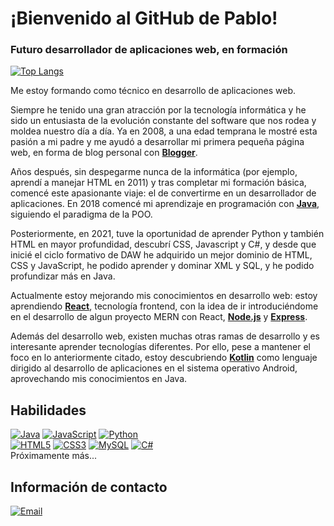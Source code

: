 # ¡Bienvenido al GitHub de Pablo!
### Futuro desarrollador de aplicaciones web, en formación

[![Top Langs](https://github-readme-stats.vercel.app/api/top-langs/?username=pgpablodev&theme=tokyonight&layout=extend)](https://github.com/pgpablodev)


Me estoy formando como técnico en desarrollo de aplicaciones web.

Siempre he tenido una gran atracción por la tecnología informática y he sido un entusiasta de la evolución constante del software que nos rodea y moldea nuestro día a día. Ya en 2008, a una edad temprana le mostré esta pasión a mi padre y me ayudó a desarrollar mi primera pequeña página web, en forma de blog personal con [**Blogger**](https://www.blogger.com/).

Años después, sin despegarme nunca de la informática (por ejemplo, aprendí a manejar HTML en 2011) y tras completar mi formación básica, comencé este apasionante viaje: el de convertirme en un desarrollador de aplicaciones. En 2018 comencé mi aprendizaje en programación con [**Java**](https://www.java.com/es/), siguiendo el paradigma de la POO.

Posteriormente, en 2021, tuve la oportunidad de aprender Python y también HTML en mayor profundidad, descubrí CSS, Javascript y C#, y desde que inicié el ciclo formativo de DAW he adquirido un mejor dominio de HTML, CSS y JavaScript, he podido aprender y dominar XML y SQL, y he podido profundizar más en Java.

Actualmente estoy mejorando mis conocimientos en desarrollo web: estoy aprendiendo [**React**](https://reactjs.org/), tecnología frontend, con la idea de ir introduciéndome en el desarrollo de algun proyecto MERN con React, [**Node.js**](https://nodejs.org) y [**Express**](http://expressjs.com).

Además del desarrollo web, existen muchas otras ramas de desarrollo y es interesante aprender tecnologías diferentes. Por ello, pese a mantener el foco en lo anteriormente citado, estoy descubriendo [**Kotlin**](https://kotlinlang.org/) como lenguaje dirigido al desarrollo de aplicaciones en el sistema operativo Android, aprovechando mis conocimientos en Java.

## Habilidades
[![Java](https://img.shields.io/badge/JAVA-3776AB?style=for-the-badge&logo=java&logoColor=white&labelColor=101010)]()
[![JavaScript](https://img.shields.io/badge/JavaScript-FECC00?style=for-the-badge&logo=javascript&logoColor=white&labelColor=101010)]()
[![Python](https://img.shields.io/badge/Python-7ED321?style=for-the-badge&logo=python&logoColor=white&labelColor=101010)]()
</br>
[![HTML5](https://img.shields.io/badge/HTML-E34F26?style=for-the-badge&logo=html5&logoColor=white&labelColor=101010)]()
[![CSS3](https://img.shields.io/badge/CSS3-1572B6?style=for-the-badge&logo=css3&logoColor=white&labelColor=101010)]()
[![MySQL](https://img.shields.io/badge/MySQL-4479A1?style=for-the-badge&logo=mysql&logoColor=white&labelColor=101010)]()
[![C#](https://img.shields.io/badge/CSHARP-4479A1?style=for-the-badge&logo=sharp&logoColor=white&labelColor=101010)]()
</br>
Próximamente más...

## Información de contacto

[![Email](https://img.shields.io/badge/povarg.pablo@gmail.com-contacta_conmigo-D14836?style=for-the-badge&logo=gmail&logoColor=white&labelColor=101010)](mailto:povarg.pablo@gmail.com)
